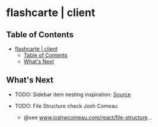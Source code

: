 # flashcarte | client

## Table of Contents

- [flashcarte | client](#flashcarte--client)
  - [Table of Contents](#table-of-contents)
  - [What's Next](#whats-next)

## What's Next

- TODO: Sidebar item nesting inspiration: [Source](https://www.joshwcomeau.com/react/file-structure/#bonus-exploring-the-fileviewer-component)

- TODO: File Structure check Josh Comeau
  - @see www.joshwcomeau.com/react/file-structure...
